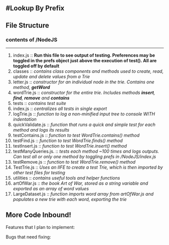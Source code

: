 #Lookup By Prefix
---
## File Structure
### contents of /NodeJS
---
1. index.js :: **Run this file to see output of testing. Preferences may be toggled in the prefs object just above the execution of test(). All are toggled off by default**
2.  classes :: _contains class components and methods used to create, read, update and delete values from a Trie_ 
  1. letter.js :: _constructor for an individual node in the trie. Contains one method, **getWord**_
  2. wordTrie.js :: _constructor for the entire trie. Includes methods **insert**, **find**, **remove** and **contains**_
2. tests :: _contains test suite_
  1. index.js :: _centralizes all tests in single export_
  2. logTrie.js :: _function to log a non-minified input tree to console WITH indentation_
  3. quickValidate.js :: _function that runs a quick and simple test for each method and logs its results_
  4. testContains.js :: _function to test WordTrie.contains() method_
  5. testFind.js :: _function to test WordTrie.finds() method_
  6. testInsert.js :: _function to test WordTrie.insert() method_
  7. testManyQueries.js. :: _tests each method ~100 times and logs outputs. Can test all or only one method by toggling prefs in /NodeJS/index.js_
  8. testRemove.js :: _function to test WordTrie.remove() method_
  9. TestTrie.js :: _Uses an IIFE to create a test Trie, which is then imported by other test files for testing_
3. utilities :: _contains useful tools and helper functions_
  1. artOfWar.js :: _the book Art of War, stored as a string variable and exported as an array of word values_
  2. LargeDataset.js :: _function imports word array from artOfWar.js and populates a new trie with each word, exporting the trie_

## More Code Inbound!
Features that I plan to implement:

Bugs that need fixing:

